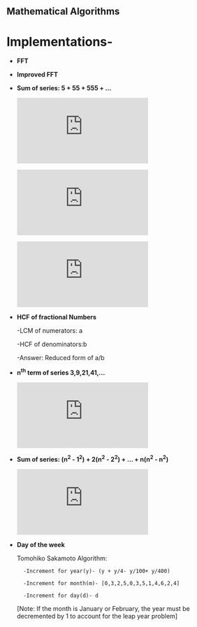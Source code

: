 ## Mathematical Algorithms

# Implementations-

* **FFT**

* **Improved FFT**

* **Sum of series: 5 + 55 + 555 + ...**

    ![=5/9(5+55+555+...)](http://latex.codecogs.com/gif.latex?%3D5/9%20%289&plus;99&plus;999&plus;...%29)

    ![=5/9{(10+10^2+10^3+...)-n}](http://latex.codecogs.com/gif.latex?%3D5/9%20%7B%2810&plus;10%5E2&plus;10%5E3&plus;...%29-n%7D)

    ![=50(10^n-1)/81 - 5n/9](http://latex.codecogs.com/gif.latex?%3D50%2810%5En-1%29/81%20-%205n/9)

* **HCF of fractional Numbers**

    -LCM of numerators:  a

    -HCF of denominators:b

    -Answer: Reduced form of a/b

* **n<sup>th</sup> term of series 3,9,21,41,...**

    ![\sum n^2+\sum n+1](http://latex.codecogs.com/gif.latex?%5Csum%20n%5E2&plus;%5Csum%20n&plus;1)

* **Sum of series: (n<sup>2</sup> - 1<sup>2</sup>)  + 2(n<sup>2</sup> - 2<sup>2</sup>) + ... + n(n<sup>2</sup> - n<sup>2</sup>)**

    ![1/4 (n^2)(n^2-1)](http://latex.codecogs.com/gif.latex?1/4%20%28n%5E2%29%28n%5E2-1%29)

* **Day of the week**

    Tomohiko Sakamoto Algorithm:

        -Increment for year(y)- (y + y/4- y/100+ y/400)

        -Increment for month(m)- [0,3,2,5,0,3,5,1,4,6,2,4]

        -Increment for day(d)- d

    [Note: If the month is January or February, the year must be decremented by 1 to account for the leap year problem]
